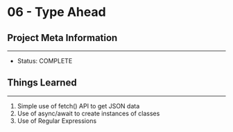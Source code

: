 # 06 - Type Ahead

## Project Meta Information
---
* Status: COMPLETE


## Things Learned
---
1. Simple use of fetch() API to get JSON data
2. Use of async/await to create instances of classes
3. Use of Regular Expressions